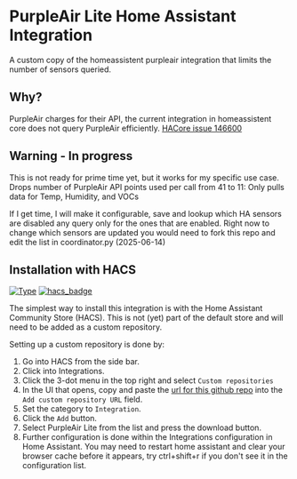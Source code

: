 # PurpleAir Lite Home Assistant Integration

A custom copy of the homeassistent purpleair integration that limits the number of sensors queried.

## Why?

PurpleAir charges for their API, the current integration in homeassistent core does not query PurpleAir efficiently.
[HACore issue 146600](https://github.com/home-assistant/core/issues/146600)


## Warning - In progress

This is not ready for prime time yet, but it works for my specific use case.
Drops number of PurpleAir API points used per call from 41 to 11:
Only pulls data for Temp, Humidity, and VOCs

If I get time, I will make it configurable, save and lookup which HA sensors are disabled any query only for the ones that are enabled.
Right now to change which sensors are updated you would need to fork this repo and edit the list in coordinator.py
(2025-06-14)


## Installation with HACS

[![Type](https://img.shields.io/badge/Type-Custom_Component-orange.svg)](https://github.com/dlarrick/hass-kumo) [![hacs_badge](https://img.shields.io/badge/HACS-Default-orange.svg)](https://github.com/custom-components/hacs)

The simplest way to install this integration is with the Home Assistant Community Store (HACS). This is not (yet) part of the default store and will need to be added as a custom repository.

Setting up a custom repository is done by:

1. Go into HACS from the side bar.
2. Click into Integrations.
3. Click the 3-dot menu in the top right and select `Custom repositories`
4. In the UI that opens, copy and paste the [url for this github repo](https://github.com/Jasonbluefire/ha-cc-purpleair_lite) into the `Add custom repository URL` field.
5. Set the category to `Integration`.
6. Click the `Add` button.
7. Select PurpleAir Lite from the list and press the download button. 
8. Further configuration is done within the Integrations configuration in Home Assistant. You may need to restart home assistant and clear your browser cache before it appears, try ctrl+shift+r if you don't see it in the configuration list.


